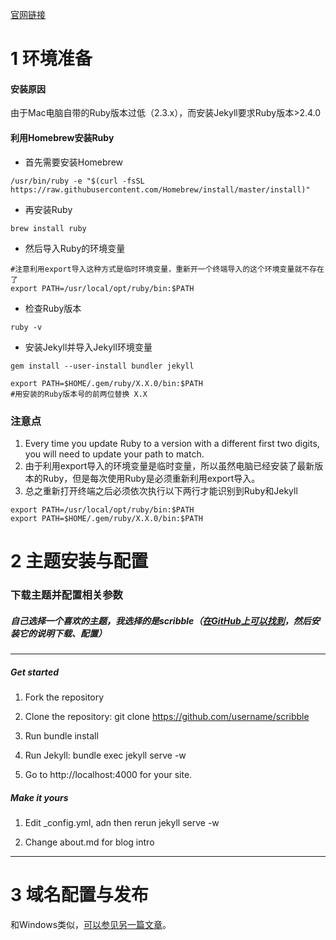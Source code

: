 [官网链接](https://jekyllrb.com/docs/installation/macos/)  
# 1 环境准备

#### 安装原因
由于Mac电脑自带的Ruby版本过低（2.3.x），而安装Jekyll要求Ruby版本>2.4.0  

#### 利用Homebrew安装Ruby
- 首先需要安装Homebrew 
```
/usr/bin/ruby -e "$(curl -fsSL https://raw.githubusercontent.com/Homebrew/install/master/install)"
```
- 再安装Ruby

```
brew install ruby
```
- 然后导入Ruby的环境变量
```
#注意利用export导入这种方式是临时环境变量，重新开一个终端导入的这个环境变量就不存在了  
export PATH=/usr/local/opt/ruby/bin:$PATH
```
- 检查Ruby版本

```
ruby -v
```
- 安装Jekyll并导入Jekyll环境变量

```
gem install --user-install bundler jekyll  

export PATH=$HOME/.gem/ruby/X.X.0/bin:$PATH  
#用安装的Ruby版本号的前两位替换 X.X
```

### 注意点

1. Every time you update Ruby to a version with a different first two digits, you will need to update your path to match.
2. 由于利用export导入的环境变量是临时变量，所以虽然电脑已经安装了最新版本的Ruby，但是每次使用Ruby是必须重新利用export导入。
3. 总之重新打开终端之后必须依次执行以下两行才能识别到Ruby和Jekyll

```
export PATH=/usr/local/opt/ruby/bin:$PATH  
export PATH=$HOME/.gem/ruby/X.X.0/bin:$PATH  
```  


# 2 主题安装与配置
### 下载主题并配置相关参数
##### 自己选择一个喜欢的主题，我选择的是scribble（[在GitHub上可以找到](https://github.com/muan/scribble)，然后安装它的说明下载、配置）  


---
##### Get started
1. Fork the repository

2. Clone the repository: git clone https://github.com/username/scribble

3. Run bundle install

4. Run Jekyll: bundle exec jekyll serve -w

5. Go to http://localhost:4000 for your site.

##### Make it yours  
1. Edit _config.yml, adn then rerun jekyll serve -w

2. Change about.md for blog intro

---
# 3 域名配置与发布  
和Windows类似，[可以参见另一篇文章](http://note.youdao.com/noteshare?id=eeef5c2683c4fa320d9e5439d9b4f460)。








